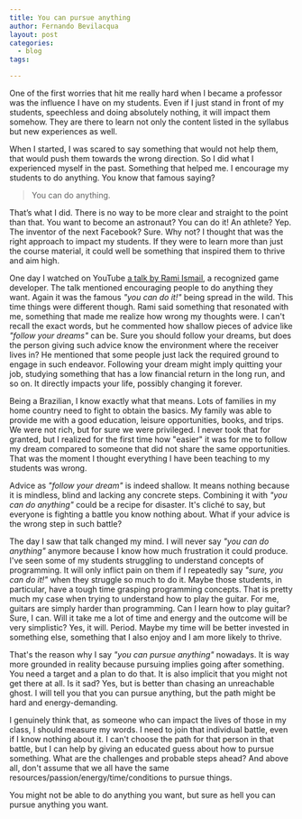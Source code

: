 ```yaml
---
title: You can pursue anything
author: Fernando Bevilacqua
layout: post
categories:
  - blog
tags:

---
```


One of the first worries that hit me really hard when I became a professor was the influence I have on my students. Even if I just stand in front of my students, speechless and doing absolutely nothing, it will impact them somehow. They are there to learn not only the content listed in the syllabus but new experiences as well.

When I started, I was scared to say something that would not help them, that would push them towards the wrong direction. So I did what I experienced myself in the past. Something that helped me. I encourage my students to do anything. You know that famous saying?

> You can do anything.

That’s what I did. There is no way to be more clear and straight to the point than that. You want to become an astronaut? You can do it! An athlete? Yep. The inventor of the next Facebook? Sure. Why not? I thought that was the right approach to impact my students. If they were to learn more than just the course material, it could well be something that inspired them to thrive and aim high.

One day I watched on YouTube [a talk by Rami Ismail](https://youtu.be/miwrDpbb25Q?t=53m53s), a recognized game developer. The talk mentioned encouraging people to do anything they want. Again it was the famous *"you can do it!"* being spread in the wild. This time things were different though. Rami said something that resonated with me, something that made me realize how wrong my thoughts were. I can't recall the exact words, but he commented how shallow pieces of advice like *"follow your dreams"* can be. Sure you should follow your dreams, but does the person giving such advice know the environment where the receiver lives in? He mentioned that some people just lack the required ground to engage in such endeavor. Following your dream might imply quitting your job, studying something that has a low financial return in the long run, and so on. It directly impacts your life, possibly changing it forever.

Being a Brazilian, I know exactly what that means. Lots of families in my home country need to fight to obtain the basics. My family was able to provide me with a good education, leisure opportunities, books, and trips. We were not rich, but for sure we were privileged. I never took that for granted, but I realized for the first time how "easier" it was for me to follow my dream compared to someone that did not share the same opportunities. That was the moment I thought everything I have been teaching to my students was wrong.

Advice as *"follow your dream"* is indeed shallow. It means nothing because it is mindless, blind and lacking any concrete steps. Combining it with *"you can do anything"* could be a recipe for disaster. It's cliché to say, but everyone is fighting a battle you know nothing about. What if your advice is the wrong step in such battle?

The day I saw that talk changed my mind. I will never say *"you can do anything"* anymore because I know how much frustration it could produce. I've seen some of my students struggling to understand concepts of programming. It will only inflict pain on them if I repeatedly say *"sure, you can do it!"* when they struggle so much to do it. Maybe those students, in particular, have a tough time grasping programming concepts. That is pretty much my case when trying to understand how to play the guitar. For me, guitars are simply harder than programming. Can I learn how to play guitar? Sure, I can. Will it take me a lot of time and energy and the outcome will be very simplistic? Yes, it will. Period. Maybe my time will be better invested in something else, something that I also enjoy and I am more likely to thrive.

That's the reason why I say *"you can pursue anything"* nowadays. It is way more grounded in reality because pursuing implies going after something. You need a target and a plan to do that. It is also implicit that you might not get there at all. Is it sad? Yes, but is better than chasing an unreachable ghost. I will tell you that you can pursue anything, but the path might be hard and energy-demanding.

I genuinely think that, as someone who can impact the lives of those in my class, I should measure my words. I need to join that individual battle, even if I know nothing about it. I can't choose the path for that person in that battle, but I can help by giving an educated guess about how to pursue something. What are the challenges and probable steps ahead? And above all, don't assume that we all have the same resources/passion/energy/time/conditions to pursue things.

You might not be able to do anything you want, but sure as hell you can pursue anything you want.
